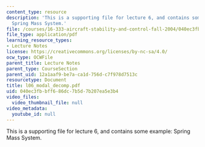 ```yaml
---
content_type: resource
description: 'This is a supporting file for lecture 6, and contains some example:
  Spring Mass System.'
file: /courses/16-333-aircraft-stability-and-control-fall-2004/040ec3fbbff686dc7b5d7b207ea5e3b4_l06_modal_decomp.pdf
file_type: application/pdf
learning_resource_types:
- Lecture Notes
license: https://creativecommons.org/licenses/by-nc-sa/4.0/
ocw_type: OCWFile
parent_title: Lecture Notes
parent_type: CourseSection
parent_uid: 12a1aaf9-be7a-ca1d-756d-c7f978d7513c
resourcetype: Document
title: l06_modal_decomp.pdf
uid: 040ec3fb-bff6-86dc-7b5d-7b207ea5e3b4
video_files:
  video_thumbnail_file: null
video_metadata:
  youtube_id: null
---
```

This is a supporting file for lecture 6, and contains some example: Spring Mass System.